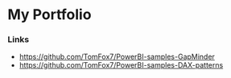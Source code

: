 # My Portfolio

### Links

- https://github.com/TomFox7/PowerBI-samples-GapMinder
- https://github.com/TomFox7/PowerBI-samples-DAX-patterns
